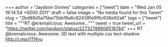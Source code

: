 
+++
author = "Jaydson Gomes"
categories = ["tweet"]
date = "Wed Jan 05 19:14:54 +0000 2011"
draft = false
image = "No media found for this Tweet"
slug = "2bd88d5a75be75bb18a6c82438fe9f6c636e92a6"
tags = ["tweet"]
title = """RT @kremalicious: Awesome..."""
tweet = true
tweet_url = "https://twitter.com/jaydson/status/22732789606518784"
+++
RT @kremalicious: Awesome: 3D text with multiple css text-shadow http://j.mp/i1TNvu
